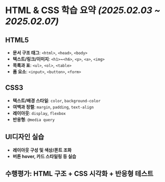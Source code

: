 # HTML & CSS 학습 요약  *(2025.02.03 ~ 2025.02.07)*

## HTML5
- **문서 구조 태그**: `<html>`, `<head>`, `<body>`
- **텍스트/링크/이미지**: `<h1>`~`<h6>`, `<p>`, `<a>`, `<img>`
- **목록과 표**: `<ul>`, `<ol>`, `<table>`
- **폼 요소**: `<input>`, `<button>`, `<form>`

## CSS3
- **텍스트/배경 스타일**: `color`, `background-color`
- **여백과 정렬**: `margin`, `padding`, `text-align`
- **레이아웃**: `display`, `flexbox`
- **반응형**: `@media query`

## UI디자인 실습
- **레이아웃 구성 및 색상/폰트 조화**
- **버튼 hover, 카드 스타일링 등 실습**

## 수행평가: **HTML 구조** + **CSS 시각화** + **반응형 테스트**
